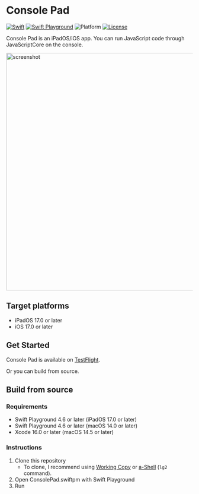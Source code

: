 # Console Pad

[![Swift](https://img.shields.io/badge/Swift-6.0-orange.svg)](https://www.swift.org)
[![Swift Playground](https://img.shields.io/badge/Swift%20Playground-4.6-orange.svg)](https://itunes.apple.com/jp/app/swift-playgrounds/id908519492)
![Platform](https://img.shields.io/badge/platform-ipados%20%7C%20ios-lightgrey.svg)
[![License](https://img.shields.io/github/license/kkebo/ConsolePad.swiftpm.svg)](LICENSE.txt)

Console Pad is an iPadOS/iOS app. You can run JavaScript code through JavaScriptCore on the console.

<img src="./screenshot.png" alt="screenshot" width="640">

## Target platforms

- iPadOS 17.0 or later
- iOS 17.0 or later

## Get Started

Console Pad is available on [TestFlight](https://testflight.apple.com/join/ZJulplz9).

Or you can build from source.

## Build from source

### Requirements

- Swift Playground 4.6 or later (iPadOS 17.0 or later)
- Swift Playground 4.6 or later (macOS 14.0 or later)
- Xcode 16.0 or later (macOS 14.5 or later)

### Instructions

1. Clone this repository
    - To clone, I recommend using [Working Copy](https://workingcopyapp.com) or [a-Shell](https://holzschu.github.io/a-Shell_iOS/) (`lg2` command).
2. Open ConsolePad.swiftpm with Swift Playground
3. Run
